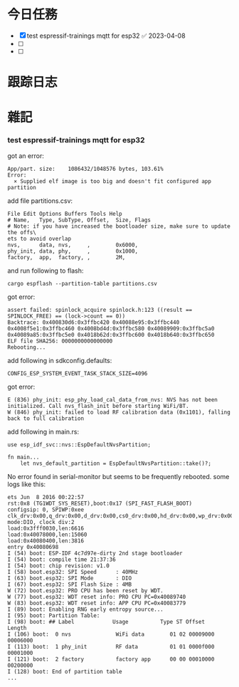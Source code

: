 # 今日任務

- [x] test espressif-trainings mqtt for esp32 ✅ 2023-04-08
- [ ] 
- [ ] 

# 跟踪日志



# 雜記


### test espressif-trainings mqtt for esp32
got an error:
```
App/part. size:    1086432/1048576 bytes, 103.61%
Error: 
  × Supplied elf image is too big and doesn't fit configured app partition
```
add file partitions.csv:
```
File Edit Options Buffers Tools Help                                            
# Name,   Type, SubType, Offset,  Size, Flags
# Note: if you have increased the bootloader size, make sure to update the offs\
ets to avoid overlap
nvs,      data, nvs,     ,        0x6000,
phy_init, data, phy,     ,        0x1000,
factory,  app,  factory, ,        2M,
```
and run following to flash:
```
cargo espflash --partition-table partitions.csv
```

got error:
```
assert failed: spinlock_acquire spinlock.h:123 ((result == SPINLOCK_FREE) == (lock->count == 0))
Backtrace: 0x400830d6:0x3ffbc420 0x40088e95:0x3ffbc440 0x4008f5e1:0x3ffbc460 0x4008bd4d:0x3ffbc580 0x40089909:0x3ffbc5a0 0x40089a85:0x3ffbc5e0 0x4018b62d:0x3ffbc600 0x4018b640:0x3ffbc650
ELF file SHA256: 0000000000000000
Rebooting...
```

add following in sdkconfig.defaults:
```
CONFIG_ESP_SYSTEM_EVENT_TASK_STACK_SIZE=4096
```

got error:
```
E (836) phy_init: esp_phy_load_cal_data_from_nvs: NVS has not been initialized. Call nvs_flash_init before starting WiFi/BT.
W (846) phy_init: failed to load RF calibration data (0x1101), falling back to full calibration
```

add following in main.rs:

```
use esp_idf_svc::nvs::EspDefaultNvsPartition;

fn main...
    let nvs_default_partition = EspDefaultNvsPartition::take()?;
```

No error found in serial-monitor but seems to be frequently rebooted.
some logs like this:
```
ets Jun  8 2016 00:22:57
rst:0x8 (TG1WDT_SYS_RESET),boot:0x17 (SPI_FAST_FLASH_BOOT)
configsip: 0, SPIWP:0xee
clk_drv:0x00,q_drv:0x00,d_drv:0x00,cs0_drv:0x00,hd_drv:0x00,wp_drv:0x00
mode:DIO, clock div:2
load:0x3fff0030,len:6616
load:0x40078000,len:15060
load:0x40080400,len:3816
entry 0x40080698
I (54) boot: ESP-IDF 4c7d97e-dirty 2nd stage bootloader
I (54) boot: compile time 21:37:36
I (54) boot: chip revision: v1.0
I (58) boot.esp32: SPI Speed      : 40MHz
I (63) boot.esp32: SPI Mode       : DIO
I (67) boot.esp32: SPI Flash Size : 4MB
W (72) boot.esp32: PRO CPU has been reset by WDT.
W (77) boot.esp32: WDT reset info: PRO CPU PC=0x40089740
W (83) boot.esp32: WDT reset info: APP CPU PC=0x40083779
I (89) boot: Enabling RNG early entropy source...
I (95) boot: Partition Table:
I (98) boot: ## Label            Usage          Type ST Offset   Length
I (106) boot:  0 nvs              WiFi data        01 02 00009000 00006000
I (113) boot:  1 phy_init         RF data          01 01 0000f000 00001000
I (121) boot:  2 factory          factory app      00 00 00010000 00200000
I (128) boot: End of partition table
...
```

